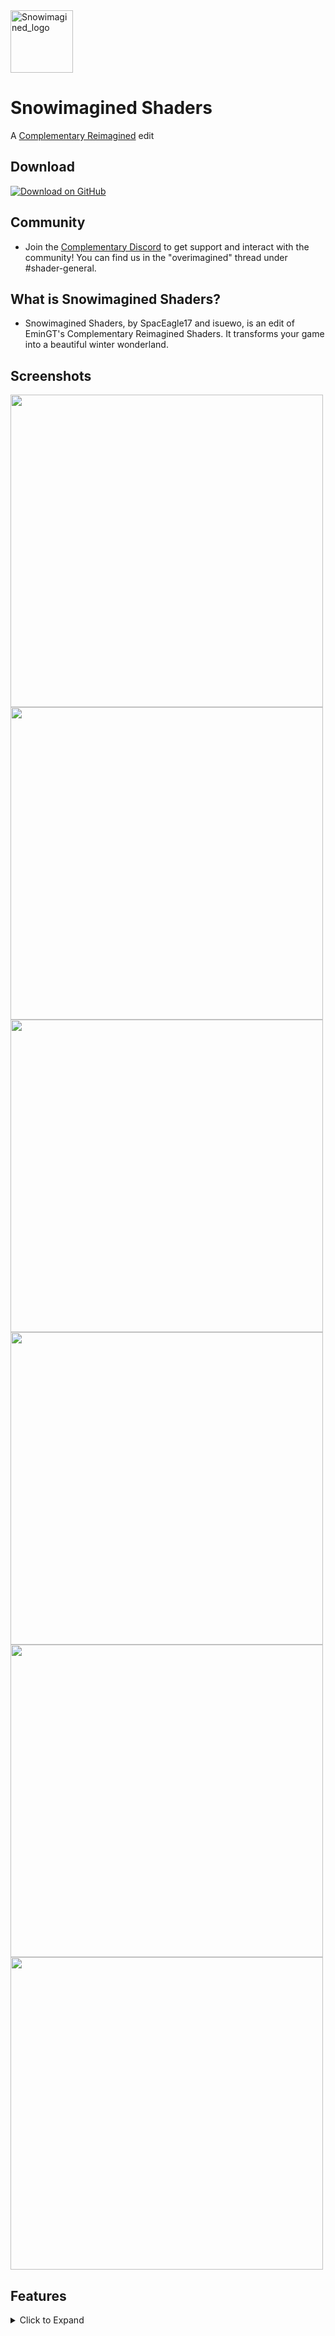 <img src="https://user-images.githubusercontent.com/46494907/203031082-358d5c60-a354-483a-94a3-44ae33409bfe.png" alt="Snowimagined_logo" width="100" height="auto" />
  <h1>Snowimagined Shaders</h1>
  
  A [Complementary Reimagined](https://www.complementary.dev/reimagined/) edit 

## Download
[![Download on GitHub](https://img.shields.io/badge/-GitHub-99e0ff?style=for-the-badge&logo=github&logoColor=40463C)](https://github.com/OverimaginedShaders/Snowimagined/archive/refs/heads/main.zip)

## Community
* Join the [Complementary Discord](https://discord.gg/A6faFYt) to get support and interact with the community! You can find us in the "overimagined" thread under #shader-general.

## What is Snowimagined Shaders?

* Snowimagined Shaders, by SpacEagle17 and isuewo, is an edit of EminGT's Complementary Reimagined Shaders. It transforms your game into a beautiful winter wonderland.

## Screenshots

<img src="https://user-images.githubusercontent.com/46494907/202925026-9edd82ff-6670-4c2d-8c45-cc031d9b073e.png" width="500" height="auto" />
<img src="https://user-images.githubusercontent.com/46494907/202925126-8cbe1ded-c6a9-411d-9791-ea7e868b27bb.png" width="500" height="auto" />
<img src="https://user-images.githubusercontent.com/46494907/202925138-dd164556-8144-46c7-9f11-6cffad10ab36.png" width="500" height="auto" />
<img src="https://user-images.githubusercontent.com/46494907/202925163-c2ef6b20-6182-4f91-a66a-3b05cc0b7d5d.png" width="500" height="auto" />
<img src="https://user-images.githubusercontent.com/46494907/202925404-93c3a2b5-a700-467d-98d5-a137635c0bbb.png" width="500" height="auto" />
<img src="https://user-images.githubusercontent.com/46494907/202925641-7cb03171-c8f9-406f-8dcf-ef902c39884e.png" width="500" height="auto" />

## Features
<details><summary>Click to Expand</summary>
<p>

* Snow works on all blocks including block entities like chests or player heads and translucent blocks like stained glass or ice
* Emission of emissive blocks is reduced if snow is on top
* Transparency of translucent blocks is reduced when snow is on top
* Snow doesn't generate if near a light source or if under blocks (it still generates below blocks like glass, unfortunately not fixable)
* The resolution or noise size can be configured. Options are 16x, 32x, 64x and 128x. Default is 16x
* An option to change the snow noise intensity exists which makes the noise more or less apparent
* Snow has Integrated PBR properties, light can reflect on it
* On the sides of mycelium, path and grass blocks snow is also with a gradient generated
* The user can change the transparency of the snow in the settings
* Snow desaturates the colors of the environment by a configurable amount
  
</p>
</details>
